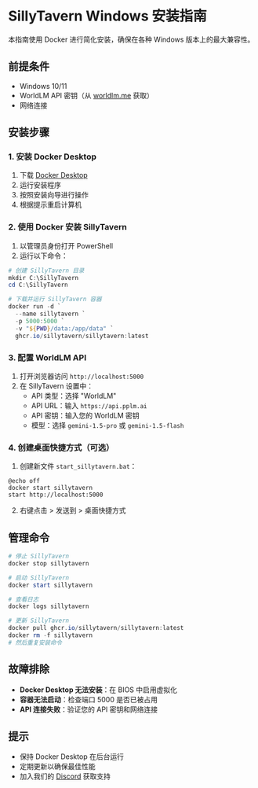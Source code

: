 # SillyTavern Windows 安装指南

本指南使用 Docker 进行简化安装，确保在各种 Windows 版本上的最大兼容性。

## 前提条件
- Windows 10/11
- WorldLM API 密钥（从 [worldlm.me](https://worldlm.me) 获取）
- 网络连接

## 安装步骤

### 1. 安装 Docker Desktop
1. 下载 [Docker Desktop](https://www.docker.com/products/docker-desktop/)
2. 运行安装程序
3. 按照安装向导进行操作
4. 根据提示重启计算机

### 2. 使用 Docker 安装 SillyTavern
1. 以管理员身份打开 PowerShell
2. 运行以下命令：
```powershell
# 创建 SillyTavern 目录
mkdir C:\SillyTavern
cd C:\SillyTavern

# 下载并运行 SillyTavern 容器
docker run -d `
  --name sillytavern `
  -p 5000:5000 `
  -v "${PWD}/data:/app/data" `
  ghcr.io/sillytavern/sillytavern:latest
```

### 3. 配置 WorldLM API
1. 打开浏览器访问 `http://localhost:5000`
2. 在 SillyTavern 设置中：
   - API 类型：选择 "WorldLM"
   - API URL：输入 `https://api.pplm.ai`
   - API 密钥：输入您的 WorldLM 密钥
   - 模型：选择 `gemini-1.5-pro` 或 `gemini-1.5-flash`

### 4. 创建桌面快捷方式（可选）
1. 创建新文件 `start_sillytavern.bat`：
```batch
@echo off
docker start sillytavern
start http://localhost:5000
```
2. 右键点击 > 发送到 > 桌面快捷方式

## 管理命令
```powershell
# 停止 SillyTavern
docker stop sillytavern

# 启动 SillyTavern
docker start sillytavern

# 查看日志
docker logs sillytavern

# 更新 SillyTavern
docker pull ghcr.io/sillytavern/sillytavern:latest
docker rm -f sillytavern
# 然后重复安装命令
```

## 故障排除
- **Docker Desktop 无法安装**：在 BIOS 中启用虚拟化
- **容器无法启动**：检查端口 5000 是否已被占用
- **API 连接失败**：验证您的 API 密钥和网络连接

## 提示
- 保持 Docker Desktop 在后台运行
- 定期更新以确保最佳性能
- 加入我们的 [Discord](https://discord.gg/worldlm) 获取支持
